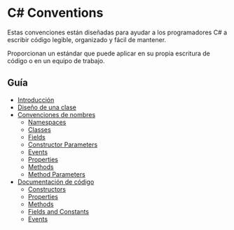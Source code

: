 # C# Conventions

Estas convenciones están diseñadas para ayudar a los programadores C# a escribir código legible, organizado y fácil de mantener.

Proporcionan un estándar que puede aplicar en su propia escritura de código o en un equipo de trabajo.

## Guía
- [Introducción](/introducción/README.md)
- [Diseño de una clase]()
- [Convenciones de nombres]()
    - [Namespaces]()
    - [Classes]()
    - [Fields]()
    - [Constructor Parameters]()
    - [Events]()
    - [Properties]()
    - [Methods]()
    - [Method Parameters]()
- [Documentación de código]()
    - [Constructors]()
    - [Properties]()
    - [Methods]()
    - [Fields and Constants]()
    - [Events]()